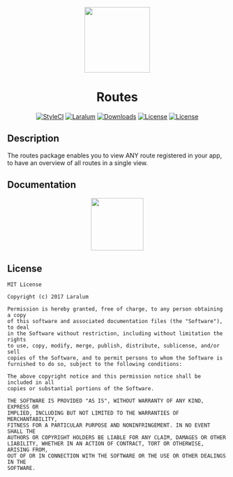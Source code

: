 <p align="center"><a href="https://laralum.aitorriba.com"><img height="150" src="https://avatars1.githubusercontent.com/u/22253051"></a></p>

<h1 align="center">Routes</h1>

<p align="center">
<a href="https://styleci.io/repos/91580850"><img src="https://styleci.io/repos/91580850/shield?style=flat&branch=master" alt="StyleCI"></a>
<a href="https://github.com/laralum"><img src="https://img.shields.io/badge/Built%20For-Laralum-orange.svg" alt="Laralum"></a>
<a href="https://github.com/laralum/Routes"><img src="https://poser.pugx.org/laralum/routes/d/total.svg" alt="Downloads"></a>
<a href="https://github.com/Laralum/Routes/releases"><img src="https://poser.pugx.org/laralum/routes/v/stable.svg" alt="License"></a>
<a href="https://raw.githubusercontent.com/Laralum/Routes/master/LICENSE"><img src="https://poser.pugx.org/laralum/routes/license.svg" alt="License"></a>
</p>

## Description
The routes package enables you to view ANY route registered in your app, to have an overview of all routes in a single view.


## Documentation

<p align="center">
<a href="https://laralum.aitorriba.com/docs/routes"><img height="120" src="http://i.imgur.com/47WnADd.png"></a>
</p>

## License

```
MIT License

Copyright (c) 2017 Laralum

Permission is hereby granted, free of charge, to any person obtaining a copy
of this software and associated documentation files (the "Software"), to deal
in the Software without restriction, including without limitation the rights
to use, copy, modify, merge, publish, distribute, sublicense, and/or sell
copies of the Software, and to permit persons to whom the Software is
furnished to do so, subject to the following conditions:

The above copyright notice and this permission notice shall be included in all
copies or substantial portions of the Software.

THE SOFTWARE IS PROVIDED "AS IS", WITHOUT WARRANTY OF ANY KIND, EXPRESS OR
IMPLIED, INCLUDING BUT NOT LIMITED TO THE WARRANTIES OF MERCHANTABILITY,
FITNESS FOR A PARTICULAR PURPOSE AND NONINFRINGEMENT. IN NO EVENT SHALL THE
AUTHORS OR COPYRIGHT HOLDERS BE LIABLE FOR ANY CLAIM, DAMAGES OR OTHER
LIABILITY, WHETHER IN AN ACTION OF CONTRACT, TORT OR OTHERWISE, ARISING FROM,
OUT OF OR IN CONNECTION WITH THE SOFTWARE OR THE USE OR OTHER DEALINGS IN THE
SOFTWARE.
```
